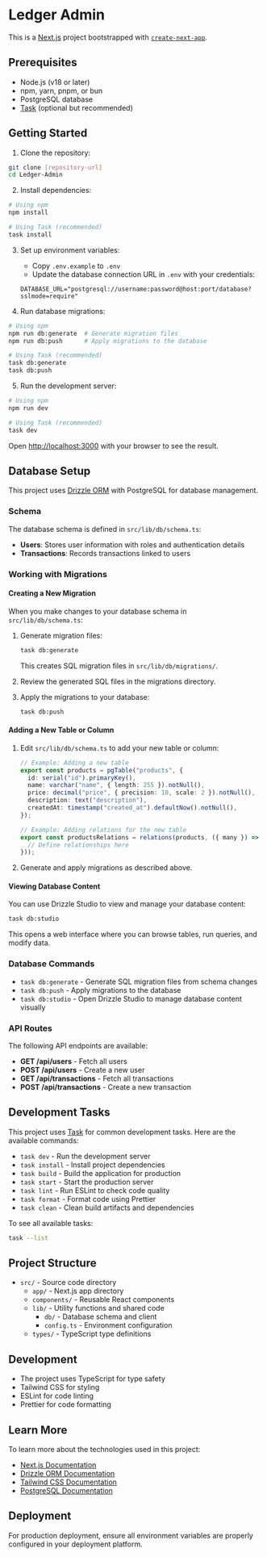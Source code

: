 # Ledger Admin

This is a [Next.js](https://nextjs.org) project bootstrapped with [`create-next-app`](https://nextjs.org/docs/app/api-reference/cli/create-next-app).

## Prerequisites

- Node.js (v18 or later)
- npm, yarn, pnpm, or bun
- PostgreSQL database
- [Task](https://taskfile.dev/) (optional but recommended)

## Getting Started

1. Clone the repository:

```bash
git clone [repository-url]
cd Ledger-Admin
```

2. Install dependencies:

```bash
# Using npm
npm install

# Using Task (recommended)
task install
```

3. Set up environment variables:

   - Copy `.env.example` to `.env`
   - Update the database connection URL in `.env` with your credentials:

   ```
   DATABASE_URL="postgresql://username:password@host:port/database?sslmode=require"
   ```

4. Run database migrations:

```bash
# Using npm
npm run db:generate  # Generate migration files
npm run db:push      # Apply migrations to the database

# Using Task (recommended)
task db:generate
task db:push
```

5. Run the development server:

```bash
# Using npm
npm run dev

# Using Task (recommended)
task dev
```

Open [http://localhost:3000](http://localhost:3000) with your browser to see the result.

## Database Setup

This project uses [Drizzle ORM](https://orm.drizzle.team/) with PostgreSQL for database management.

### Schema

The database schema is defined in `src/lib/db/schema.ts`:

- **Users**: Stores user information with roles and authentication details
- **Transactions**: Records transactions linked to users

### Working with Migrations

#### Creating a New Migration

When you make changes to your database schema in `src/lib/db/schema.ts`:

1. Generate migration files:

   ```bash
   task db:generate
   ```

   This creates SQL migration files in `src/lib/db/migrations/`.

2. Review the generated SQL files in the migrations directory.

3. Apply the migrations to your database:
   ```bash
   task db:push
   ```

#### Adding a New Table or Column

1. Edit `src/lib/db/schema.ts` to add your new table or column:

   ```typescript
   // Example: Adding a new table
   export const products = pgTable("products", {
     id: serial("id").primaryKey(),
     name: varchar("name", { length: 255 }).notNull(),
     price: decimal("price", { precision: 10, scale: 2 }).notNull(),
     description: text("description"),
     createdAt: timestamp("created_at").defaultNow().notNull(),
   });

   // Example: Adding relations for the new table
   export const productsRelations = relations(products, ({ many }) => ({
     // Define relationships here
   }));
   ```

2. Generate and apply migrations as described above.

#### Viewing Database Content

You can use Drizzle Studio to view and manage your database content:

```bash
task db:studio
```

This opens a web interface where you can browse tables, run queries, and modify data.

### Database Commands

- `task db:generate` - Generate SQL migration files from schema changes
- `task db:push` - Apply migrations to the database
- `task db:studio` - Open Drizzle Studio to manage database content visually

### API Routes

The following API endpoints are available:

- **GET /api/users** - Fetch all users
- **POST /api/users** - Create a new user
- **GET /api/transactions** - Fetch all transactions
- **POST /api/transactions** - Create a new transaction

## Development Tasks

This project uses [Task](https://taskfile.dev/) for common development tasks. Here are the available commands:

- `task dev` - Run the development server
- `task install` - Install project dependencies
- `task build` - Build the application for production
- `task start` - Start the production server
- `task lint` - Run ESLint to check code quality
- `task format` - Format code using Prettier
- `task clean` - Clean build artifacts and dependencies

To see all available tasks:

```bash
task --list
```

## Project Structure

- `src/` - Source code directory
  - `app/` - Next.js app directory
  - `components/` - Reusable React components
  - `lib/` - Utility functions and shared code
    - `db/` - Database schema and client
    - `config.ts` - Environment configuration
  - `types/` - TypeScript type definitions

## Development

- The project uses TypeScript for type safety
- Tailwind CSS for styling
- ESLint for code linting
- Prettier for code formatting

## Learn More

To learn more about the technologies used in this project:

- [Next.js Documentation](https://nextjs.org/docs)
- [Drizzle ORM Documentation](https://orm.drizzle.team/docs/overview)
- [Tailwind CSS Documentation](https://tailwindcss.com/docs)
- [PostgreSQL Documentation](https://www.postgresql.org/docs/)

## Deployment

For production deployment, ensure all environment variables are properly configured in your deployment platform.
